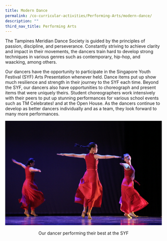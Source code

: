 ```yaml
---
title: Modern Dance
permalink: /co-curricular-activities/Performing-Arts/modern-dance/
description: ""
third_nav_title: Performing Arts
---
```

The Tampines Meridian Dance Society is guided by the principles of passion, discipline, and perseverance. Constantly striving to achieve clarity and impact in their movements, the dancers train hard to develop strong techniques in various genres such as contemporary, hip-hop, and waacking, among others.  
  
Our dancers have the opportunity to participate in the Singapore Youth Festival (SYF) Arts Presentation whenever held. Dance items put up show much resilience and strength in their journey to the SYF each time. Beyond the SYF, our dancers also have opportunities to choreograph and present items that were uniquely theirs. Student choreographers work intensively with their peers to put up stunning performances for various school events such as TM Celebrates! and at the Open House. As the dancers continue to develop as better dancers individually and as a team, they look forward to many more performances.

![](/images/Our%20Total%20Curriculum/4%20Co%20Curricular%20Activities/Modern%20Dance%20SYF%202021.jpg)<center>Our dancer performing their best at the SYF</center>